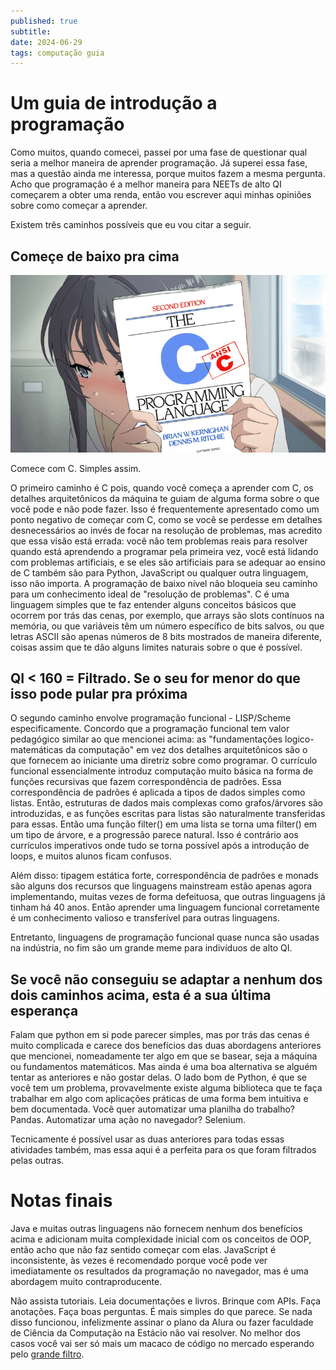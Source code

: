 ```yaml
---
published: true
subtitle: 
date: 2024-06-29
tags: computação guia
---
```


# Um guia de introdução a programação

Como muitos, quando comecei, passei por uma fase de questionar qual seria a melhor maneira de aprender programação. Já superei essa fase, mas a questão ainda me interessa, porque muitos fazem a mesma pergunta. Acho que programação é a melhor maneira para NEETs de alto QI começarem a obter uma renda, então vou escrever aqui minhas opiniões sobre como começar a aprender.

Existem três caminhos possíveis que eu vou citar a seguir.

## Começe de baixo pra cima

![](/images/animec.png)

Comece com C. Simples assim.

O primeiro caminho é C pois, quando você começa a aprender com C, os detalhes arquitetônicos da máquina te guiam de alguma forma sobre o que você pode e não pode fazer. Isso é frequentemente apresentado como um ponto negativo de começar com C, como se você se perdesse em detalhes desnecessários ao invés de focar na resolução de problemas, mas acredito que essa visão está errada: você não tem problemas reais para resolver quando está aprendendo a programar pela primeira vez, você está lidando com problemas artificiais, e se eles são artificiais para se adequar ao ensino de C também são para Python, JavaScript ou qualquer outra linguagem, isso não importa. A programação de baixo nível não bloqueia seu caminho para um conhecimento ideal de "resolução de problemas". C é uma linguagem simples que te faz entender alguns conceitos básicos que ocorrem por trás das cenas, por exemplo, que arrays são slots contínuos na memória, ou que variáveis têm um número específico de bits salvos, ou que letras ASCII são apenas números de 8 bits mostrados de maneira diferente, coisas assim que te dão alguns limites naturais sobre o que é possível.

## QI < 160 = Filtrado. Se o seu for menor do que isso pode pular pra próxima

O segundo caminho envolve programação funcional - LISP/Scheme especificamente. Concordo que a programação funcional tem valor pedagógico similar ao que mencionei acima: as "fundamentações logico-matemáticas da computação" em vez dos detalhes arquitetônicos são o que fornecem ao iniciante uma diretriz sobre como programar. O currículo funcional essencialmente introduz computação muito básica na forma de funções recursivas que fazem correspondência de padrões. Essa correspondência de padrões é aplicada a tipos de dados simples como listas. Então, estruturas de dados mais complexas como grafos/árvores são introduzidas, e as funções escritas para listas são naturalmente transferidas para essas. Então uma função filter() em uma lista se torna uma filter() em um tipo de árvore, e a progressão parece natural. Isso é contrário aos currículos imperativos onde tudo se torna possível após a introdução de loops, e muitos alunos ficam confusos.

Além disso: tipagem estática forte, correspondência de padrões e monads são alguns dos recursos que linguagens mainstream estão apenas agora implementando, muitas vezes de forma defeituosa, que outras linguagens já tinham há 40 anos. Então aprender uma linguagem funcional corretamente é um conhecimento valioso e transferível para outras linguagens. 

Entretanto, linguagens de programação funcional quase nunca são usadas na indústria, no fim são um grande meme para indivíduos de alto QI. 

## Se você não conseguiu se adaptar a nenhum dos dois caminhos acima, esta é a sua última esperança

Falam que python em si pode parecer simples, mas por trás das cenas é muito complicada e carece dos benefícios das duas abordagens anteriores que mencionei, nomeadamente ter algo em que se basear, seja a máquina ou fundamentos matemáticos. Mas ainda é uma boa alternativa se alguém tentar as anteriores e não gostar delas. O lado bom de Python, é que se você tem um problema, provavelmente existe alguma biblioteca que te faça trabalhar em algo com aplicações práticas de uma forma bem intuitiva e bem documentada. Você quer automatizar uma planilha do trabalho? Pandas. Automatizar uma ação no navegador? Selenium.

Tecnicamente é possível usar as duas anteriores para todas essas atividades também, mas essa aqui é a perfeita para os que foram filtrados pelas outras.

# Notas finais

Java e muitas outras linguagens não fornecem nenhum dos benefícios acima e adicionam muita complexidade inicial com os conceitos de OOP, então acho que não faz sentido começar com elas. JavaScript é inconsistente, às vezes é recomendado porque você pode ver imediatamente os resultados da programação no navegador, mas é uma abordagem muito contraproducente.

Não assista tutoriais. Leia documentações e livros. Brinque com APIs. Faça anotações. Faça boas perguntas. É mais simples do que parece. Se nada disso funcionou, infelizmente assinar o plano da Alura ou fazer faculdade de Ciência da Computação na Estácio não vai resolver. No melhor dos casos você vai ser só mais um macaco de código no mercado esperando pelo [grande filtro](https://pt.wikipedia.org/wiki/Teoria_populacional_malthusiana).
